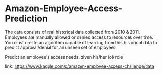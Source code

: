 # Amazon-Employee-Access-Prediction
The data consists of real historical data collected from 2010 & 2011. Employees are manually allowed or denied access to resources over time. You must create an algorithm capable of learning from this historical data to predict approval/denial for an unseen set of employees.

Predict an employee's access needs, given his/her job role

link: https://www.kaggle.com/c/amazon-employee-access-challenge/data
